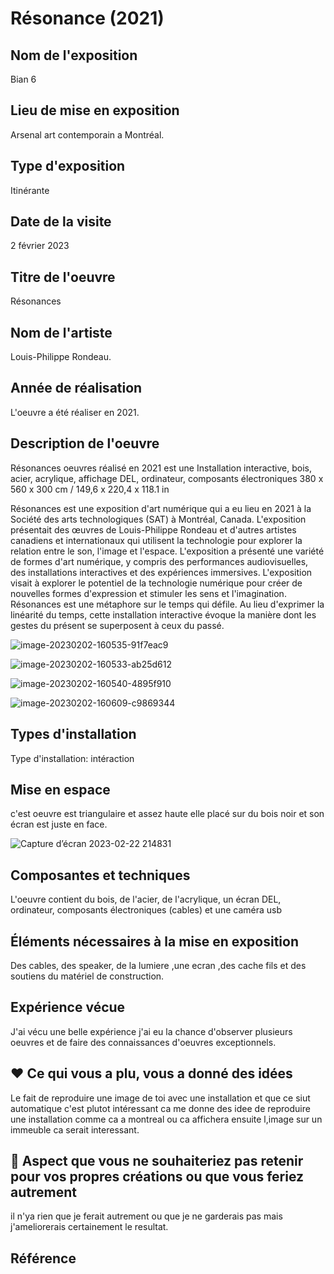 # Résonance (2021)

## Nom de l'exposition
 Bian 6

## Lieu de mise en exposition

Arsenal art contemporain a Montréal.

## Type d'exposition

Itinérante

## Date de la visite

2 février 2023

## Titre de l'oeuvre

Résonances

## Nom de l'artiste

 Louis-Philippe Rondeau.

## Année de réalisation

L'oeuvre a été réaliser en 2021.

## Description de l'oeuvre

Résonances oeuvres réalisé en 2021 est une
Installation interactive, bois, acier, acrylique, affichage DEL, ordinateur, composants électroniques
380 x 560 x 300 cm / 149,6 x 220,4 x 118.1 in

Résonances est une exposition d'art numérique qui a eu lieu en 2021 à la Société des arts technologiques (SAT) à Montréal, Canada. L'exposition présentait des œuvres de Louis-Philippe Rondeau et d'autres artistes canadiens et internationaux qui utilisent la technologie pour explorer la relation entre le son, l'image et l'espace. L'exposition a présenté une variété de formes d'art numérique, y compris des performances audiovisuelles, des installations interactives et des expériences immersives. L'exposition visait à explorer le potentiel de la technologie numérique pour créer de nouvelles formes d'expression et stimuler les sens et l'imagination. Résonances est une métaphore sur le temps qui défile. Au lieu d'exprimer la linéarité du temps, cette installation interactive évoque la manière dont les gestes du présent se superposent à ceux du passé.



![image-20230202-160535-91f7eac9](https://user-images.githubusercontent.com/112128368/220815951-17864b83-86d9-45a7-9843-50b1cdd3a7ae.jpeg)

![image-20230202-160533-ab25d612](https://user-images.githubusercontent.com/112128368/220815987-0ccc2556-d6d1-45da-8517-745c2c2f8815.jpeg)

![image-20230202-160540-4895f910](https://user-images.githubusercontent.com/112128368/220815992-35641b9e-8690-452a-a210-94f203b5d8ad.jpeg)

![image-20230202-160609-c9869344](https://user-images.githubusercontent.com/112128368/220816067-3d241a8e-5fd0-4d69-9a00-5fa58ae125d2.jpeg)


## Types d'installation

Type d'installation: intéraction



## Mise en espace

c'est oeuvre est triangulaire et assez haute elle placé sur du bois noir et son écran est juste en face.

![Capture d’écran 2023-02-22 214831](https://user-images.githubusercontent.com/112128368/220816457-12176ef1-be31-42ab-863f-cc3e085962a9.png)


## Composantes et techniques

L'oeuvre contient du bois, de l'acier, de l'acrylique, un écran DEL, ordinateur, composants électroniques (cables) et une caméra usb

## Éléments nécessaires à la mise en exposition

Des cables, des speaker, de la lumiere ,une ecran ,des cache fils et des soutiens du matériel de construction.

## Expérience vécue

J'ai vécu une belle expérience j'ai eu la chance d'observer plusieurs oeuvres et de faire des connaissances d'oeuvres exceptionnels. 

## ❤️ Ce qui vous a plu, vous a donné des idées

Le fait de reproduire une image de toi avec une installation et que ce siut automatique c'est plutot intéressant ca me donne des idee de reproduire une installation comme ca a montreal ou ca affichera ensuite l,image sur un immeuble ca serait interessant. 


## 🤔 Aspect que vous ne souhaiteriez pas retenir pour vos propres créations ou que vous feriez autrement

il n'ya rien que je ferait autrement ou que je ne garderais pas mais j'ameliorerais certainement le resultat.

## Référence


